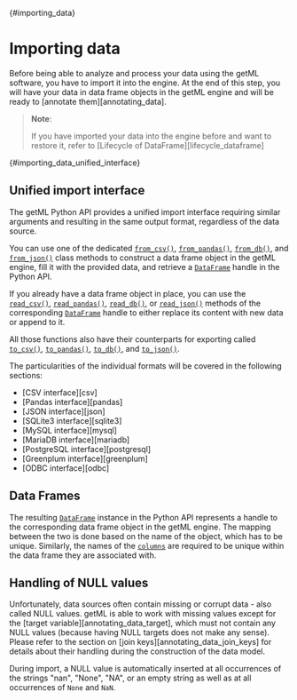 [](){#importing_data}
# Importing data

Before being able to analyze and process your data using the getML software,
you have to import it into the engine. At the end of this step, you will have
your data in data frame objects in the getML engine and will be ready to
[annotate them][annotating_data].

> __Note__:
> 
> If you have imported your data into the engine before and want to restore it,
> refer to [Lifecycle of DataFrame][lifecycle_dataframe]
>
[](){#importing_data_unified_interface}
## Unified import interface

The getML Python API provides a unified import interface requiring
similar arguments and resulting in the same output format, regardless
of the data source.

You can use one of the dedicated
[`from_csv()`](getml/data/DataFrame/from_csv),
[`from_pandas()`](getml/data/DataFrame/from_pandas),
[`from_db()`](getml/data/DataFrame/from_db), and
[`from_json()`](getml/data/DataFrame/from_json) class methods to construct a
data frame object in the getML engine, fill it with the provided data,
and retrieve a [`DataFrame`](getml/data/DataFrame) handle in the Python
API. 

If you already have a data frame object in place, you
can use the [`read_csv()`](getml/data/DataFrame/read_csv),
[`read_pandas()`](getml/data/DataFrame/read_pandas),
[`read_db()`](getml/data/DataFrame/read_db), or
[`read_json()`](getml/data/DataFrame/read_json) methods of the corresponding
[`DataFrame`](getml/data/DataFrame) handle to either replace its content
with new data or append to it.

All those functions also have their counterparts for exporting called
[`to_csv()`](getml/data/DataFrame/to_csv),
[`to_pandas()`](getml/data/DataFrame/to_pandas),
[`to_db()`](getml/data/DataFrame/to_db), and
[`to_json()`](getml/data/DataFrame/to_json).

The particularities of the individual formats will be covered in the
following sections:

- [CSV interface][csv]
- [Pandas interface][pandas]
- [JSON interface][json]
- [SQLite3 interface][sqlite3]
- [MySQL interface][mysql]
- [MariaDB interface][mariadb]
- [PostgreSQL interface][postgresql]
- [Greenplum interface][greenplum]
- [ODBC interface][odbc]


## Data Frames

The resulting [`DataFrame`](getml/data/DataFrame) instance in the Python
API represents a handle to the corresponding data frame object in the
getML engine. The mapping between the two is done based on
the name of the object, which has to be unique. Similarly, the names of 
the [`columns`](getml/data/columns) are required to be
unique within the data frame they are associated with.

## Handling of NULL values

Unfortunately, data sources often 
contain missing or corrupt data - also called NULL
values. getML is able to work with missing values except for the
[target variable][annotating_data_target], which must not
contain any NULL values (because having NULL targets does not
make any sense). Please refer to the section on 
[join keys][annotating_data_join_keys] for
details about their handling during the construction of the data
model.

During import, a NULL value is automatically inserted at all
occurrences of the strings "nan", "None", "NA", or an empty string as
well as at all occurrences of `None` and `NaN`.
